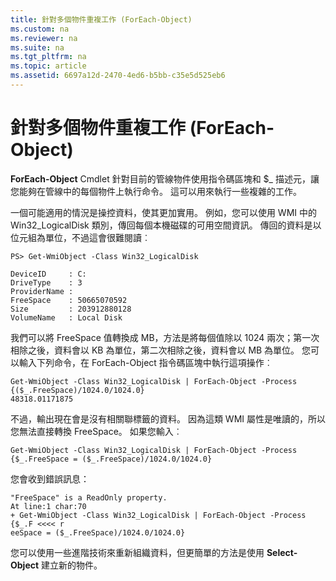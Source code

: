 ```yaml
---
title: 針對多個物件重複工作 (ForEach-Object)
ms.custom: na
ms.reviewer: na
ms.suite: na
ms.tgt_pltfrm: na
ms.topic: article
ms.assetid: 6697a12d-2470-4ed6-b5bb-c35e5d525eb6
---
```

# 針對多個物件重複工作 (ForEach-Object)
**ForEach-Object** Cmdlet 針對目前的管線物件使用指令碼區塊和 $_ 描述元，讓您能夠在管線中的每個物件上執行命令。 這可以用來執行一些複雜的工作。

一個可能適用的情況是操控資料，使其更加實用。 例如，您可以使用 WMI 中的 Win32_LogicalDisk 類別，傳回每個本機磁碟的可用空間資訊。 傳回的資料是以位元組為單位，不過這會很難閱讀︰

```
PS> Get-WmiObject -Class Win32_LogicalDisk

DeviceID     : C:
DriveType    : 3
ProviderName :
FreeSpace    : 50665070592
Size         : 203912880128
VolumeName   : Local Disk
```

我們可以將 FreeSpace 值轉換成 MB，方法是將每個值除以 1024 兩次；第一次相除之後，資料會以 KB 為單位，第二次相除之後，資料會以 MB 為單位。 您可以輸入下列命令，在 ForEach-Object 指令碼區塊中執行這項操作︰

```
Get-WmiObject -Class Win32_LogicalDisk | ForEach-Object -Process {($_.FreeSpace)/1024.0/1024.0}
48318.01171875
```

不過，輸出現在會是沒有相關聯標籤的資料。 因為這類 WMI 屬性是唯讀的，所以您無法直接轉換 FreeSpace。 如果您輸入︰

```
Get-WmiObject -Class Win32_LogicalDisk | ForEach-Object -Process {$_.FreeSpace = ($_.FreeSpace)/1024.0/1024.0}
```

您會收到錯誤訊息：

```
"FreeSpace" is a ReadOnly property.
At line:1 char:70
+ Get-WmiObject -Class Win32_LogicalDisk | ForEach-Object -Process {$_.F <<<< r
eeSpace = ($_.FreeSpace)/1024.0/1024.0}
```

您可以使用一些進階技術來重新組織資料，但更簡單的方法是使用 **Select-Object** 建立新的物件。



<!--HONumber=Apr16_HO1-->


